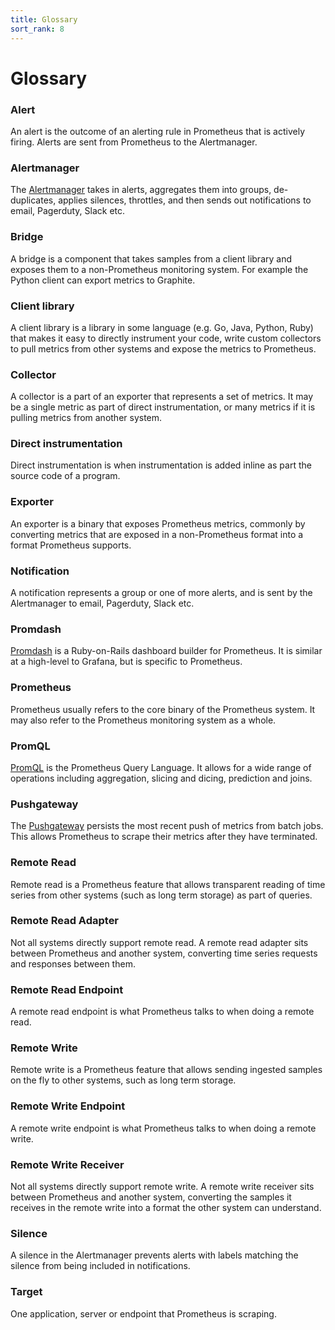 ```yaml
---
title: Glossary
sort_rank: 8
---
```


# Glossary


### Alert

An alert is the outcome of an alerting rule in Prometheus that is
actively firing. Alerts are sent from Prometheus to the Alertmanager.

### Alertmanager

The [Alertmanager](../../alerting/overview/) takes in alerts, aggregates them into
groups, de-duplicates, applies silences, throttles, and then sends out
notifications to email, Pagerduty, Slack etc.

### Bridge

A bridge is a component that takes samples from a client library and
exposes them to a non-Prometheus monitoring system. For example the Python
client can export metrics to Graphite.

### Client library

A client library is a library in some language (e.g. Go, Java, Python, Ruby)
that makes it easy to directly instrument your code, write custom collectors to
pull metrics from other systems and expose the metrics to Prometheus.

### Collector

A collector is a part of an exporter that represents a set of metrics. It may be
a single metric as part of direct instrumentation, or many metrics if it is pulling
metrics from another system.

### Direct instrumentation

Direct instrumentation is when instrumentation is added inline as part the source code
of a program.

### Exporter

An exporter is a binary that exposes Prometheus metrics, commonly by converting
metrics that are exposed in a non-Prometheus format into a format Prometheus supports.

### Notification

A notification represents a group or one of more alerts, and is sent by the Alertmanager
to email, Pagerduty, Slack etc.

### Promdash

[Promdash](../../visualization/promdash/) is a Ruby-on-Rails dashboard builder for Prometheus.
It is similar at a high-level to Grafana, but is specific to Prometheus.

### Prometheus

Prometheus usually refers to the core binary of the Prometheus system. It may
also refer to the Prometheus monitoring system as a whole.

### PromQL

[PromQL](../../querying/basics/) is the Prometheus Query Language. It allows for
a wide range of operations including aggregation, slicing and dicing, prediction and joins.

### Pushgateway

The [Pushgateway](../../instrumenting/pushing/) persists the most recent push
of metrics from batch jobs. This allows Prometheus to scrape their metrics
after they have terminated.

### Remote Read

Remote read is a Prometheus feature that allows transparent reading of time series from
other systems (such as long term storage) as part of queries.

### Remote Read Adapter

Not all systems directly support remote read. A remote read adapter sits between
Prometheus and another system, converting time series requests and responses between them.

### Remote Read Endpoint

A remote read endpoint is what Prometheus talks to when doing a remote read.

### Remote Write

Remote write is a Prometheus feature that allows sending ingested samples on the
fly to other systems, such as long term storage.

### Remote Write Endpoint

A remote write endpoint is what Prometheus talks to when doing a remote write.

### Remote Write Receiver

Not all systems directly support remote write. A remote write receiver sits
between Prometheus and another system, converting the samples it receives in
the remote write into a format the other system can understand.

### Silence

A silence in the Alertmanager prevents alerts with labels matching the silence from
being included in notifications.

### Target

One application, server or endpoint that Prometheus is scraping.
